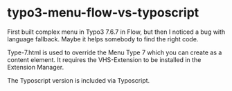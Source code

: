 # typo3-menu-flow-vs-typoscript
First built complex menu in Typo3 7.6.7 in Flow, but then I noticed a bug with language fallback. 
Maybe it helps somebody to find the right code.

Type-7.html is used to override the Menu Type 7 which you can create as a content element. It requires the VHS-Extension to be installed in the Extension Manager.

The Typoscript version is included via Typoscript.

